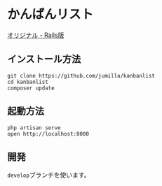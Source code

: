 # かんばんリスト

[オリジナル - Rails版](https://github.com/volpe28v/kanban-list)

## インストール方法

```
git clone https://github.com/jumilla/kanbanlist
cd kanbanlist
composer update
```

## 起動方法

```
php artisan serve
open http://localhost:8000
```

## 開発

`develop`ブランチを使います。
